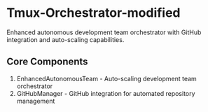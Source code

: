 # Tmux-Orchestrator-modified

Enhanced autonomous development team orchestrator with GitHub integration and auto-scaling capabilities.

## Core Components

1. EnhancedAutonomousTeam - Auto-scaling development team orchestrator
2. GitHubManager - GitHub integration for automated repository management
